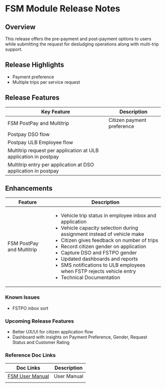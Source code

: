 # FSM Module Release Notes

## Overview <a href="#overview" id="overview"></a>

This release offers the pre-payment and post-payment options to users while submitting the request for desludging operations along with multi-trip support.&#x20;

## Release Highlights <a href="#release-highlights" id="release-highlights"></a>

* Payment preference
* Multiple trips per service request

## **Release Features** <a href="#release-features" id="release-features"></a>

| **Key Feature**                                                 | **Description**            |
| --------------------------------------------------------------- | -------------------------- |
|  FSM PostPay and Multitrip                                      | Citizen payment preference |
| Postpay DSO flow                                                |                            |
| Postpay ULB Employee flow                                       |                            |
| Multitrip request per application at ULB application in postpay |                            |
| Multitrip entry per application at DSO application in postpay   |                            |

## &#x20;**Enhancements**

| **Feature**                              | **Description**                                                                                                                                                                                                                                                                                                                                                                                                                            |
| ---------------------------------------- | ------------------------------------------------------------------------------------------------------------------------------------------------------------------------------------------------------------------------------------------------------------------------------------------------------------------------------------------------------------------------------------------------------------------------------------------ |
| <p>FSM PostPay and Multitrip</p><p> </p> | <ul><li>Vehicle trip status in employee inbox and application</li><li>Vehicle capacity selection during assignment instead of vehicle make</li><li>Citizen gives feedback on number of trips</li><li>Record citizen gender on application</li><li>Capture DSO and FSTPO gender</li><li>Updated dashboards and reports</li><li>SMS notifications to ULB employees when FSTP rejects vehicle entry</li><li>Technical Documentation</li></ul> |

### Known Issues <a href="#known-issues" id="known-issues"></a>

* FSTPO inbox sort

### Upcoming Release Features <a href="#upcoming-release-features" id="upcoming-release-features"></a>

* Better UX/UI for citizen application flow
* Dashboard with insights on Payment Preference, Gender, Request Status and Customer Rating

&#x20;

### Reference Doc Links <a href="#reference-doc-links" id="reference-doc-links"></a>

| **Doc Links**                                                                                                                                                                                                                                                                               | **Description** |
| ------------------------------------------------------------------------------------------------------------------------------------------------------------------------------------------------------------------------------------------------------------------------------------------- | --------------- |
| <img src="https://4016629814-files.gitbook.io/~/files/v0/b/gitbook-x-prod.appspot.com/o/collections%2F-MERG_iQW5oN4ukgXP8K%2Ficon%2F016jfJ0HZuhJGv0XBeF9%2FDIGIT.png?alt=media&#x26;token=48d5546a-e687-43c7-82f6-9b5b2e311c48" alt="" data-size="line">[FSM User Manual](broken-reference) | User Manual     |
|                                                                                                                                                                                                                                                                                             |                 |

